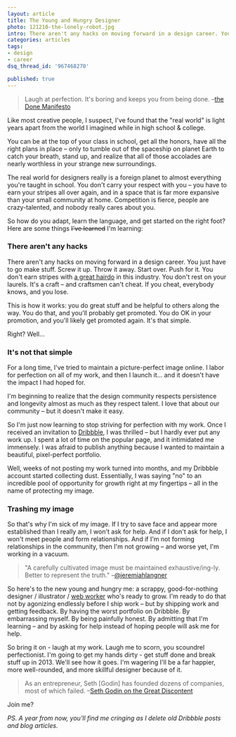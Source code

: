 ```yaml
---
layout: article
title: The Young and Hungry Designer
photo: 121210-the-lonely-robot.jpg
intro: There aren't any hacks on moving forward in a design career. You just have to go make stuff. Screw it up. Throw it away. Start over.
categories: articles
tags:
- design
- career
dsq_thread_id: '967468270'

published: true
---
```


<blockquote>Laugh at perfection. It's boring and keeps you from being done.
  <span class="quote-source">–<a href="http://www.brepettis.com/blog/2009/3/3/the-cult-of-done-manifesto.html">the Done Manifesto</a></span>
</blockquote>

Like most creative people, I suspect, I've found that the "real world" is light years apart from the world I imagined while in high school & college.

You can be at the top of your class in school, get all the honors, have all the right plans in place – only to tumble out of the spaceship on planet Earth to catch your breath, stand up, and realize that all of those accolades are nearly worthless in your strange new surroundings.

The real world for designers really is a foreign planet to almost everything you're taught in school. You don't carry your respect with you – you have to earn your stripes all over again, and in a space that is far more expansive than your small community at home. Competition is fierce, people are crazy-talented, and nobody really cares about you.

So how do you adapt, learn the language, and get started on the right foot? Here are some things <span style="text-decoration: line-through;">I've learned</span> I'm learning:

<h3>There aren't any hacks</h3>

There aren't any hacks on moving forward in a design career. You just have to go make stuff. Screw it up. Throw it away. Start over. Push for it. You don't earn stripes with <a href="https://gimmebar.com/view/50c5eefe29ca156213000009">a great hairdo</a> in this industry. You don't rest on your laurels. It's a craft – and craftsmen can't cheat. If you cheat, everybody knows, and you lose.

This is how it works: you do great stuff and be helpful to others along the way. You do that, and you'll probably get promoted. You do OK in your promotion, and you'll likely get promoted again. It's that simple.

Right? Well...

<h3>It's not that simple</h3>

For a long time, I've tried to maintain a picture-perfect image online. I labor for perfection on all of my work, and then I launch it… and it doesn't have the impact I had hoped for.

I'm beginning to realize that the design community respects persistence and longevity almost as much as they respect talent. I love that about our community  – but it doesn't make it easy.

So I'm just now learning to stop striving for perfection with my work. Once I received an invitation to <a href="http://dribbble.com/neilrenicker">Dribbble</a>, I was thrilled – but I hardly ever put any work up. I spent a lot of time on the popular page, and it intimidated me immensely. I was afraid to publish anything because I wanted to maintain a beautiful, pixel-perfect portfolio.

Well, weeks of not posting my work turned into months, and my Dribbble account started collecting dust. Essentially, I was saying "no" to an incredible pool of opportunity for growth right at my fingertips – all in the name of protecting my image.

<h3>Trashing my image</h3>

So that's why I'm sick of my image. If I try to save face and appear more established than I really am, I won't ask for help. And if I don't ask for help, I won't meet people and form relationships. And if I'm not forming relationships in the community, then I'm not growing – and worse yet, I'm working in a vacuum.

<blockquote class="quote-right">"A carefully cultivated image must be maintained exhaustive/ing-ly. Better to represent the truth."
  <span class="quote-source">–<a href="https://twitter.com/jeremiahlangner/status/275273040743497728">@jeremiahlangner</a></span>
</blockquote>

So here's to the new young and hungry me: a scrappy, good-for-nothing designer / illustrator / <a href="/articles/little-web-worker/">web worker</a> who's ready to grow. I'm ready to do that not by agonizing endlessly before I ship work – but by shipping work and getting feedback. By having the worst portfolio on Dribbble. By embarrassing myself. By being painfully honest. By admitting that I'm learning – and by asking for help instead of hoping people will ask me for help.

So bring it on - laugh at my work. Laugh me to scorn, you scoundrel perfectionist. I'm going to get my hands dirty - get stuff done and break stuff up in 2013. We'll see how it goes. I'm wagering I'll be a far happier, more well-rounded, and more skillful designer because of it.

<blockquote>As an entrepreneur, Seth [Godin] has founded dozens of companies, most of which failed.
  –<span class="quote-source"><a href="http://thegreatdiscontent.com/seth-godin">Seth Godin on the Great Discontent</a></span>
</blockquote>

Join me?

*PS. A year from now, you'll find me cringing as I delete old Dribbble posts and blog articles.*